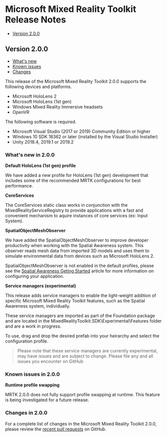 # Microsoft Mixed Reality Toolkit Release Notes

- [Version 2.0.0](#version-2.0.0)

## Version 2.0.0

- [What's new](#whats-new-in-2-0-0)
- [Known issues](#known-issues-in-2.0.0)
- [Changes](#changes-in-2.0.0)

This release of the Microsoft Mixed Reality Toolkit 2.0.0 supports the following devices and platforms.

- Microsoft HoloLens 2
- Microsoft HoloLens (1st gen)
- Windows Mixed Reality Immersive headsets
- OpenVR

The following software is required.

- Microsoft Visual Studio (2017 or 2019) Community Edition or higher
- Windows 10 SDK 18362 or later (installed by the Visual Studio Installer)
- Unity 2018.4, 2019.1 or 2019.2

### What's new in 2.0.0

**Default HoloLens (1st gen) profile**

We have added a new profile for HoloLens (1st gen) development that includes some of the
recommended MRTK configurations for best performance.

**CoreServices**

The CoreServices static class works in conjunction with the MixedRealityServiceRegistry
to provide applications with a fast and convenient mechanism to aquire instances of core
services (ex: Input System).

**SpatialObjectMeshObserver**

We have added the SpatialObjectMeshObserver to improve developer productivity when working
with the Spatial Awareness system. This observer reads mesh data from imported 3D models
and uses them to simulate environmental data from devices such as Microsoft HoloLens 2.

SpatialObjectMeshObserver is not enabled in the default profiles, please see the
[Spatial Awareness Geting Started](SpatialAwareness/SpatialAwarenessGettingStarted.md) article
for more information on configuring your application. 

**Service managers (experimental)**

This release adds service managers to enable the light-weight addition of specific Microsoft 
Mixed Reality Toolkit features, such as the Spatial Awareness system, individually.

These service managers are imported as part of the Foundation package and are located in the
MixedRealityToolkit.SDK\Experimental\Features folder and are a work in progress. 

To use, drag and drop the desired prefab into your heirarchy and select the configuration
profile. 

> Please note that these service managers are currently experimental, may have issues and
are subject to change. Please file any and all issues you encounter on GitHub

### Known issues in 2.0.0

**Runtime profile swapping**

MRTK 2.0.0 does not fully support profile swapping at runtime. This feature is being
investigated for a future release.

### Changes in 2.0.0

For a complete list of changes in the Microsoft Mixed Reality Toolkit 2.0.0, please review
the [recent pull requests](https://github.com/microsoft/MixedRealityToolkit-Unity/pulls?page=2&q=is%3Apr+is%3Aclosed) 
on GitHub.